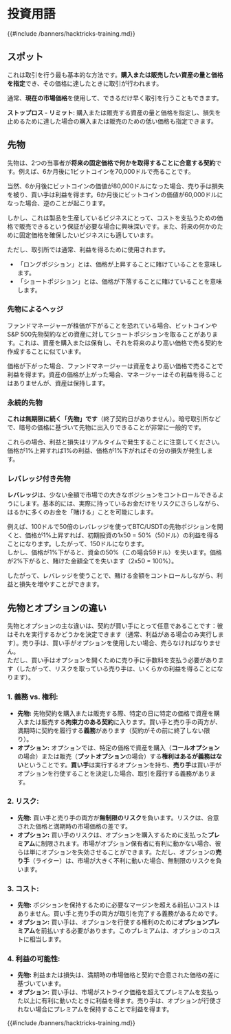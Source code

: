 # 投資用語

{{#include /banners/hacktricks-training.md}}

## スポット

これは取引を行う最も基本的な方法です。**購入または販売したい資産の量と価格を指定**でき、その価格に達したときに取引が行われます。

通常、**現在の市場価格**を使用して、できるだけ早く取引を行うこともできます。

**ストップロス - リミット**: 購入または販売する資産の量と価格を指定し、損失を止めるために達した場合の購入または販売のための低い価格も指定できます。

## 先物

先物は、2つの当事者が**将来の固定価格で何かを取得することに合意する契約**です。例えば、6か月後に1ビットコインを70,000ドルで売ることです。

当然、6か月後にビットコインの価値が80,000ドルになった場合、売り手は損失を被り、買い手は利益を得ます。6か月後にビットコインの価値が60,000ドルになった場合、逆のことが起こります。

しかし、これは製品を生産しているビジネスにとって、コストを支払うための価格で販売できるという保証が必要な場合に興味深いです。また、将来の何かのために固定価格を確保したいビジネスにも適しています。

ただし、取引所では通常、利益を得るために使用されます。

* 「ロングポジション」とは、価格が上昇することに賭けていることを意味します。
* 「ショートポジション」とは、価格が下落することに賭けていることを意味します。

### 先物によるヘッジ <a href="#mntl-sc-block_7-0" id="mntl-sc-block_7-0"></a>

ファンドマネージャーが株価が下がることを恐れている場合、ビットコインやS&P 500先物契約などの資産に対してショートポジションを取ることがあります。これは、資産を購入または保有し、それを将来のより高い価格で売る契約を作成することに似ています。

価格が下がった場合、ファンドマネージャーは資産をより高い価格で売ることで利益を得ます。資産の価格が上がった場合、マネージャーはその利益を得ることはありませんが、資産は保持します。

### 永続的先物

**これは無期限に続く「先物」です**（終了契約日がありません）。暗号取引所などで、暗号の価格に基づいて先物に出入りできることが非常に一般的です。

これらの場合、利益と損失はリアルタイムで発生することに注意してください。価格が1%上昇すれば1%の利益、価格が1%下がればその分の損失が発生します。

### レバレッジ付き先物

**レバレッジ**は、少ない金額で市場での大きなポジションをコントロールできるようにします。基本的には、実際に持っているお金だけをリスクにさらしながら、はるかに多くのお金を「賭ける」ことを可能にします。

例えば、100ドルで50倍のレバレッジを使ってBTC/USDTの先物ポジションを開くと、価格が1%上昇すれば、初期投資の1x50 = 50%（50ドル）の利益を得ることになります。したがって、150ドルになります。\
しかし、価格が1%下がると、資金の50%（この場合59ドル）を失います。価格が2%下がると、賭けた金額全てを失います（2x50 = 100%）。

したがって、レバレッジを使うことで、賭ける金額をコントロールしながら、利益と損失を増やすことができます。

## 先物とオプションの違い

先物とオプションの主な違いは、契約が買い手にとって任意であることです：彼はそれを実行するかどうかを決定できます（通常、利益がある場合のみ実行します）。売り手は、買い手がオプションを使用したい場合、売らなければなりません。\
ただし、買い手はオプションを開くために売り手に手数料を支払う必要があります（したがって、リスクを取っている売り手は、いくらかの利益を得ることになります）。

### 1. **義務 vs. 権利:**

* **先物:** 先物契約を購入または販売する際、特定の日に特定の価格で資産を購入または販売する**拘束力のある契約**に入ります。買い手と売り手の両方が、満期時に契約を履行する**義務**があります（契約がその前に終了しない限り）。
* **オプション:** オプションでは、特定の価格で資産を購入（**コールオプション**の場合）または販売（**プットオプション**の場合）する**権利はあるが義務はない**ということです。**買い手**は実行するオプションを持ち、**売り手**は買い手がオプションを行使することを決定した場合、取引を履行する義務があります。

### 2. **リスク:**

* **先物:** 買い手と売り手の両方が**無制限のリスク**を負います。リスクは、合意された価格と満期時の市場価格の差です。
* **オプション:** 買い手のリスクは、オプションを購入するために支払った**プレミアム**に制限されます。市場がオプション保有者に有利に動かない場合、彼らは単にオプションを失効させることができます。ただし、オプションの**売り手**（ライター）は、市場が大きく不利に動いた場合、無制限のリスクを負います。

### 3. **コスト:**

* **先物:** ポジションを保持するために必要なマージンを超える前払いコストはありません。買い手と売り手の両方が取引を完了する義務があるためです。
* **オプション:** 買い手は、オプションを行使する権利のために**オプションプレミアム**を前払いする必要があります。このプレミアムは、オプションのコストに相当します。

### 4. **利益の可能性:**

* **先物:** 利益または損失は、満期時の市場価格と契約で合意された価格の差に基づいています。
* **オプション:** 買い手は、市場がストライク価格を超えてプレミアムを支払った以上に有利に動いたときに利益を得ます。売り手は、オプションが行使されない場合にプレミアムを保持することで利益を得ます。

{{#include /banners/hacktricks-training.md}}
